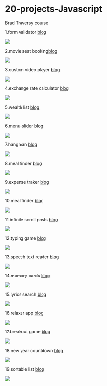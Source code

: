 # 20-projects-Javascript
Brad Traversy course

1.form validator [blog](https://yvonnedi.blogspot.com/2020/12/form-validator-with-javascript.html)

![](https://1.bp.blogspot.com/-BrYslXZR3Tg/X88H-8BoieI/AAAAAAAAD1o/qv1GQh-GVPs6Z5Cki0V2u5ZITcDckHyigCLcBGAsYHQ/w330-h400/%25E6%25B0%25B4%25E7%2594%25B5%25E8%25B4%25B9%25E9%2598%25BF%25E8%2590%25A8%25E5%25BE%25B7%25E5%2588%259A.gif)

2.movie seat booking[blog](https://yvonnedi.blogspot.com/2020/12/movie-seat-booking-with-javascript.html)

![](https://1.bp.blogspot.com/-paTx37sTK8k/X8_pRN_hUXI/AAAAAAAAD34/8ap2Tzveddcg0YZLzx4j0I12m8IU3_-0QCLcBGAsYHQ/w284-h400/%25E6%25B2%25A1%25E9%2582%25A3%25E4%25B9%2588.gif)

3.custom video player [blog](https://yvonnedi.blogspot.com/2020/12/custom-video-player-with-javascript.html)

![](https://1.bp.blogspot.com/-58gJQyE92Xg/X9LKRSgAFzI/AAAAAAAAD6I/01-dVWLmvxwnolxSSG8gbW3_IyiGdk0PgCLcBGAsYHQ/w400-h314/%25E8%25BF%259B%25E5%258F%25A3%25E9%2587%258F%25E5%25AF%2592%25E5%2581%2587%25E5%25BF%25AB%25E4%25B9%2590.gif)

4.exchange rate calculator [blog](https://diyifang.medium.com/exchange-rate-calculator-with-javascript-3f22a78dc0f)

![](https://cdn-images-1.medium.com/max/800/1*16rpBEoGrcDy7oSOHRU8fA.gif)

5.wealth list [blog](https://diyifang.medium.com/wealth-list-with-javascript-array-methods-4751a7eaf1d0)

![](https://cdn-images-1.medium.com/max/800/1*NI2Sw-215pG2uuKGGjTgSA.gif)

6.menu-slider [blog](https://diyifang.medium.com/side-menu-and-modal-with-javascript-ffa5669fef40)

![](https://cdn-images-1.medium.com/max/800/1*0aqVfRX0jFchV7fbqgBNUw.gif)

7.hangman [blog](https://diyifang.medium.com/how-to-create-a-hangman-game-with-javascript-5b8f18cb70d4)

![](https://cdn-images-1.medium.com/max/800/1*6N1MEcOMgLDRNwDwc51r7Q.gif)

8.meal finder [blog](https://diyifang.medium.com/meal-finder-using-mealdb-api-3f111c26953c)

![](https://miro.medium.com/max/400/0*d7xR6Sv_D0rwc-bp.gif)

9.expense traker [blog](https://diyifang.medium.com/expense-tracker-with-javascript-5ca7392af93d)

![](https://1.bp.blogspot.com/-0X7xY4E3UuA/X-IlsA5OMmI/AAAAAAAAD-M/h5lax8NcQ0IInB7iViF_KpiEDxGrIVMcACLcBGAsYHQ/w293-h640/%25E8%25AE%25B0%25E5%25BD%2595.gif)

10.meal finder [blog](https://diyifang.medium.com/music-player-with-javascript-8122ca8672f3)

![](https://1.bp.blogspot.com/-P5exgiKyNj4/X-N45_pF6HI/AAAAAAAAEAE/eqSnsBj3UkgWkeF5juj-We4OneEcrFaVwCLcBGAsYHQ/w400-h215/%25E6%25B3%2595%25E8%25A7%2584%25E5%258F%258A%25E4%25BC%259A%25E8%25AE%25A1.gif)

11.infinite scroll posts [blog](https://diyifang.medium.com/infinite-scroll-blogs-with-javascript-9e7c23f82a89)

![](https://1.bp.blogspot.com/-mmeXLeRqfDM/X-ZePIaMftI/AAAAAAAAECU/R5c4_sJuzvARaj9DoME9FSfWFsKlzXwVwCLcBGAsYHQ/w351-h400/%25E6%25B3%2595%25E8%25A7%2584%25E5%2592%258C%25E7%25BB%258F%25E6%25B5%258E.gif)

12.typing game [blog](https://diyifang.medium.com/typing-game-with-javascript-7eb464872f7c)

![](https://miro.medium.com/max/400/0*pVdqb-R0NSGck6e1.gif)

13.speech text reader [blog](https://diyifang.medium.com/speech-text-reader-with-javascript-a1d6b69e144d)

![](https://cdn-images-1.medium.com/max/800/0*r7w29xnR-QJDwuoC.gif)

14.memory cards [blog](https://diyifang.medium.com/memory-cards-with-javascript-2386e8775cc3)

![](https://miro.medium.com/max/400/0*JUCBljPLEsVSWDEi.gif)

15.lyrics search [blog](https://diyifang.medium.com/lyrics-search-with-javascript-1cad8dc5302e)

![](https://miro.medium.com/max/327/0*c_H0r1vZ4tsHl88-.gif)

16.relaxer app [blog](https://diyifang.medium.com/relaxer-app-with-javascript-74f1f06eb881)

![](https://miro.medium.com/max/398/0*KA7HPMYho0GZiPM0.gif)

17.breakout game [blog](https://diyifang.medium.com/breakout-game-with-javascript-dc205b43b491)

![](https://miro.medium.com/max/400/0*4QcTmw-4_cctxUE1.gif)

18.new year countdown [blog](https://diyifang.medium.com/newyear-countdown-with-javascript-5cd900edd611)

![](https://miro.medium.com/max/700/1*CFzSosLX-X9OfbYnkkYt_w.gif)

19.sortable list [blog](https://diyifang.medium.com/draggable-sorted-list-with-javascript-477799f7f143)

![](https://miro.medium.com/max/253/0*O_nBL8i9lcO9bF5I.gif)
